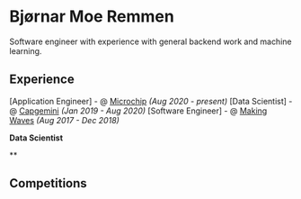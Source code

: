 # Bjørnar Moe Remmen

Software engineer with experience with general backend work and machine learning. 

## Experience

\[Application Engineer\] - @ [Microchip](https://www.capgemini.com/no-no/) _(Aug 2020 - present)_
\[Data Scientist\] - @ [Capgemini](https://www.capgemini.com/no-no/) _(Jan 2019 - Aug 2020)_
\[Software Engineer\] - @ [Making Waves](https://www.makingwaves.com/) _(Aug 2017 - Dec 2018)_



**Data Scientist**

**



## Competitions

